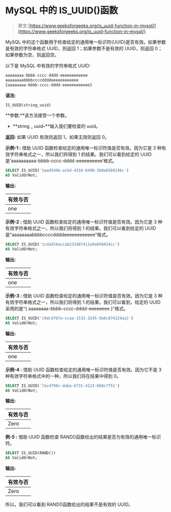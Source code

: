 # MySQL 中的 IS_UUID()函数

> 原文:[https://www.geeksforgeeks.org/is_uuid-function-in-mysql/](https://www.geeksforgeeks.org/is_uuid-function-in-mysql/)

MySQL 中的这个函数用于检查给定的通用唯一标识符(UUID)是否有效。如果参数是有效的字符串格式 UUID，则返回 1；如果参数不是有效的 UUID，则返回 0；如果参数为空，则返回空。

以下是 MySQL 中有效的字符串格式 UUID:

```sql
aaaaaaaa-bbbb-cccc-dddd-eeeeeeeeeeee
aaaaaaaabbbbccccddddeeeeeeeeeeee
{aaaaaaaa-bbbb-cccc-dddd-eeeeeeeeeeee}

```

**语法:**

```sql
IS_UUID(string_uuid) 
```

**参数:**该方法接受一个参数。

*   **string _ uuid–**输入我们要检查的 uuid。

**返回:**
如果 UUID 有效则返回 1，如果无效则返回 0。

**示例-1 :**
借助 UUID 函数检查给定的通用唯一标识符值是否有效。因为它是 3 种有效字符串格式之一，所以我们将得到 1 的结果。我们可以看到给定的 UUID 是‘aaaaaaaaaa-bbbb-cccc-dddd-eeeeeeeeee’格式。

```sql
SELECT IS_UUID('3aad549b-acbd-4318-6498-3b0a656024bc') 
AS ValidOrNot;

```

**输出:**

| 有效与否 |
| --- |
| one |

**示例-2 :**
借助 UUID 函数检查给定的通用唯一标识符值是否有效。因为它是 3 种有效字符串格式之一，所以我们将得到 1 的结果。我们可以看到给定的 UUID 是“aaaaaaaabbbbccccddddeeeeeeeeeeee”格式。

```sql
SELECT IS_UUID('1cda554accab231487411a9a656824cc') 
AS ValidOrNot;

```

**输出:**

| 有效与否 |
| --- |
| one |

**示例-3 :**
借助 UUID 函数检查给定的通用唯一标识符值是否有效。因为它是 3 种有效字符串格式之一，所以我们将得到 1 的结果。我们可以看到，给定的 UUID 采用的是“{ aaaaaaaa-bbbb-cccc-dddd-eeeeeeee }”格式。

```sql
SELECT IS_UUID('{9dcd767a-ccaa-1532-3245-5b8c874124aa}') 
AS ValidOrNot;

```

**输出:**

| 有效与否 |
| --- |
| one |

**示例-4 :**
借助 UUID 函数检查给定的通用唯一标识符值是否有效。因为它不是 3 种有效字符串格式中的一种，所以我们将在结果中得到 0。

```sql
SELECT IS_UUID('7acd798c-daba-6731-4123-8b8c7751') 
AS ValidOrNot;

```

**输出:**

| 有效与否 |
| --- |
| Zero |

**例-5 :**
借助 UUID 函数检查 RAND()函数给出的结果是否为有效的通用唯一标识符。

```sql
SELECT IS_UUID(RAND()) 
AS ValidOrNot;

```

**输出:**

| 有效与否 |
| --- |
| Zero |

所以，我们可以看到 RAND()函数给出的结果不是有效的 UUID。